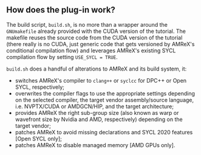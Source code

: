 ## How does the plug-in work?

The build script, `build.sh`, is no more than a wrapper around the
`GNUmakefile` already provided with the CUDA version of the tutorial.
The makefile reuses the source code from the CUDA version of the tutorial
(there really is no CUDA, just generic code that gets versioned by AMReX's
conditional compilation flow) and leverages AMReX's existing SYCL compilation
flow by setting `USE_SYCL = TRUE`.

`build.sh` does a handful of alterations to AMReX and its build system, it:
- switches AMReX's compiler to `clang++` or `syclcc` for DPC++ or Open SYCL,
respectively;
- overwrites the compiler flags to use the appropriate settings depending on
the selected compiler, the target vendor assembly/source language, i.e.
NVPTX/CUDA or AMDGCN/HIP, and the target architecture;
- provides AMReX the right sub-group size (also known as warp or wavefront size
by Nvidia and AMD, respectively) depending on the target vendor;
- patches AMReX to avoid missing declarations and SYCL 2020 features
[Open SYCL only];
- patches AMReX to disable managed memory [AMD GPUs only].

